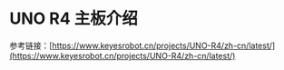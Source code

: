 

# UNO R4 主板介绍

参考链接：[https://www.keyesrobot.cn/projects/UNO-R4/zh-cn/latest/](https://www.keyesrobot.cn/projects/UNO-R4/zh-cn/latest/)
